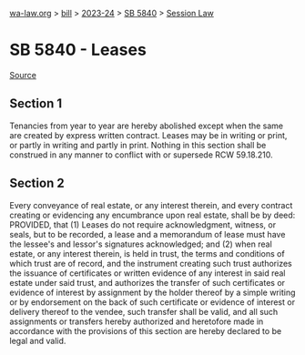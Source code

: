 [wa-law.org](/) > [bill](/bill/) > [2023-24](/bill/2023-24/) > [SB 5840](/bill/2023-24/sb/5840/) > [Session Law](/bill/2023-24/sb/5840/S.SL/)

# SB 5840 - Leases

[Source](http://lawfilesext.leg.wa.gov/biennium/2023-24/Pdf/Bills/Session%20Laws/Senate/5840-S.SL.pdf)

## Section 1
Tenancies from year to year are hereby abolished except when the same are created by express written contract. Leases may be in writing or print, or partly in writing and partly in print. Nothing in this section shall be construed in any manner to conflict with or supersede RCW 59.18.210.

## Section 2
Every conveyance of real estate, or any interest therein, and every contract creating or evidencing any encumbrance upon real estate, shall be by deed: PROVIDED, that (1) Leases do not require acknowledgment, witness, or seals, but to be recorded, a lease and a memorandum of lease must have the lessee's and lessor's signatures acknowledged; and (2) when real estate, or any interest therein, is held in trust, the terms and conditions of which trust are of record, and the instrument creating such trust authorizes the issuance of certificates or written evidence of any interest in said real estate under said trust, and authorizes the transfer of such certificates or evidence of interest by assignment by the holder thereof by a simple writing or by endorsement on the back of such certificate or evidence of interest or delivery thereof to the vendee, such transfer shall be valid, and all such assignments or transfers hereby authorized and heretofore made in accordance with the provisions of this section are hereby declared to be legal and valid.
